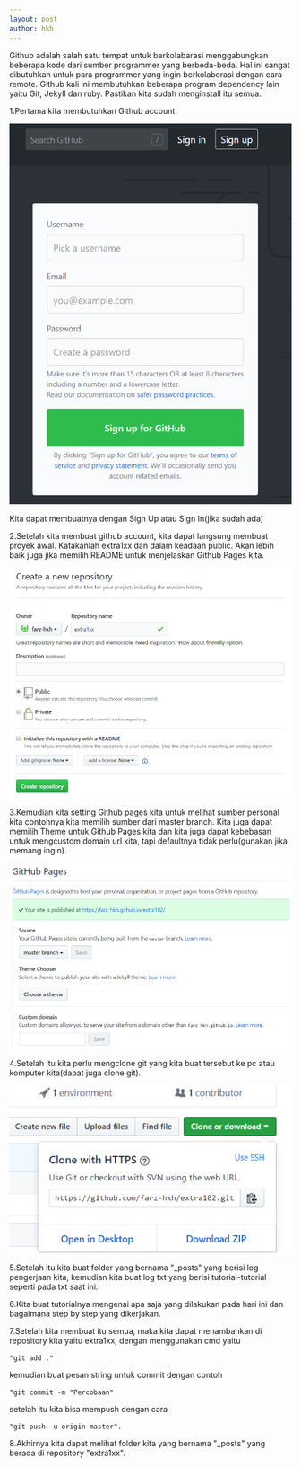 ```yaml
---
layout: post
author: hkh
---
```



Github adalah salah satu tempat untuk berkolabarasi menggabungkan beberapa kode dari sumber programmer yang berbeda-beda. Hal ini sangat dibutuhkan untuk para programmer yang ingin berkolaborasi dengan cara remote.
Github kali ini membutuhkan beberapa program dependency lain yaitu Git, Jekyll dan ruby. Pastikan kita sudah menginstall itu semua.

1.Pertama kita membutuhkan Github account.

![images](https://raw.githubusercontent.com/farz-hkh/extra182/master/assets/images/github_akun.png)

Kita dapat membuatnya dengan Sign Up atau Sign In(jika sudah ada)

2.Setelah kita membuat github account, kita dapat langsung membuat proyek awal. Katakanlah extra1xx dan dalam keadaan public. Akan lebih baik juga jika memilih README untuk menjelaskan Github Pages kita.

![images](https://raw.githubusercontent.com/farz-hkh/extra182/master/assets/images/github_repo.png)

3.Kemudian kita setting Github pages kita untuk melihat sumber personal kita contohnya kita memilih sumber dari master branch. Kita juga dapat memilih Theme untuk Github Pages kita dan kita juga dapat kebebasan untuk mengcustom domain url kita, tapi defaultnya tidak perlu(gunakan jika memang ingin).

![images](https://raw.githubusercontent.com/farz-hkh/extra182/master/assets/images/github_pages.png)

4.Setelah itu kita perlu mengclone git yang kita buat tersebut ke pc atau komputer kita(dapat juga clone git).

![images](https://raw.githubusercontent.com/farz-hkh/extra182/master/assets/images/github_clone.png)

5.Setelah itu kita buat folder yang bernama "_posts" yang berisi log pengerjaan kita, kemudian kita buat log txt yang berisi tutorial-tutorial seperti pada txt saat ini.

6.Kita buat tutorialnya mengenai apa saja yang dilakukan pada hari ini dan bagaimana step by step yang dikerjakan.

7.Setelah kita membuat itu semua, maka kita dapat menambahkan di repository kita yaitu extra1xx, dengan menggunakan cmd yaitu
```PS
"git add ."
```
kemudian buat pesan string untuk commit dengan contoh
```PS
"git commit -m "Percobaan"
```
setelah itu kita bisa mempush dengan cara
```PS
"git push -u origin master".
```

8.Akhirnya kita dapat melihat folder kita yang bernama "_posts" yang berada di repository "extra1xx".
